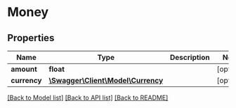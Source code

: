 # Money

## Properties
Name | Type | Description | Notes
------------ | ------------- | ------------- | -------------
**amount** | **float** |  | [optional] 
**currency** | [**\Swagger\Client\Model\Currency**](Currency.md) |  | [optional] 

[[Back to Model list]](../../README.md#documentation-for-models) [[Back to API list]](../../README.md#documentation-for-api-endpoints) [[Back to README]](../../README.md)

